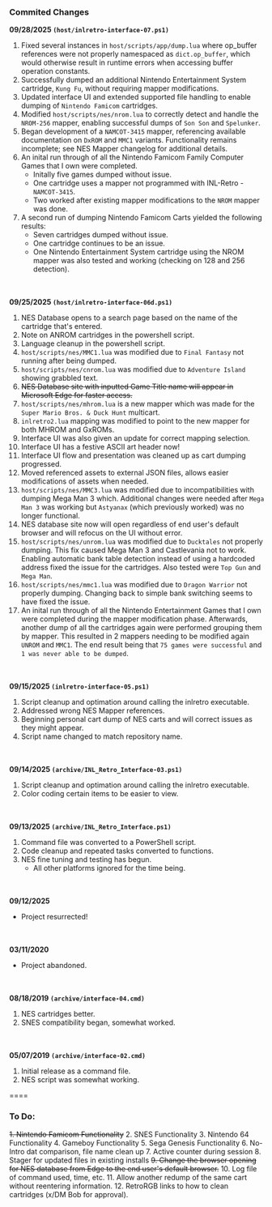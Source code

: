 ### Commited Changes
**09/28/2025 `(host/inlretro-interface-07.ps1)`**
1. Fixed several instances in `host/scripts/app/dump.lua` where op_buffer references were not properly namespaced as `dict.op_buffer`, which would otherwise result in runtime errors when accessing buffer operation constants.
2. Successfully dumped an additional Nintendo Entertainment System cartridge, `Kung Fu`, without requiring mapper modifications.
3. Updated interface UI and extended supported file handling to enable dumping of `Nintendo Famicom` cartridges.
4. Modified `host/scripts/nes/nrom.lua` to correctly detect and handle the `NROM-256` mapper, enabling successful dumps of `Son Son` and `Spelunker`.
5. Began development of a `NAMCOT-3415` mapper, referencing available documentation on `DxROM` and `MMC1` variants. Functionality remains incomplete; see NES Mapper changelog for additional details.
6. An inital run through of all the Nintendo Famicom Family Computer Games that I own were completed.
	- Initally five games dumped without issue.
	- One cartridge uses a mapper not programmed with INL-Retro - `NAMCOT-3415`.
	- Two worked after existing mapper modifications to the `NROM` mapper was done.
7. A second run of dumping Nintendo Famicom Carts yielded the following results:
	- Seven cartridges dumped without issue.
	- One cartridge continues to be an issue.
	- One Nintendo Entertainment System cartridge using the NROM mapper was also tested and working (checking on 128 and 256 detection).

<br/><br/>
**09/25/2025 `(host/inlretro-interface-06d.ps1)`**
1. NES Database opens to a search page based on the name of the cartridge that's entered.
2. Note on ANROM cartridges in the powershell script.
3. Language cleanup in the powershell script.
4. `host/scripts/nes/MMC1.lua` was modified due to `Final Fantasy` not running after being dumped.
5. `host/scripts/nes/cnrom.lua` was modified due to `Adventure Island` showing grabbled text.
6. ~~NES Database site with inputted Game Title name will appear in Microsoft Edge for faster access.~~
7. `host/scripts/nes/mhrom.lua` is a new mapper which was made for the `Super Mario Bros. & Duck Hunt` multicart.
8. `inlretro2.lua` mapping was modified to point to the new mapper for both MHROM and GxROMs.
9. Interface UI was also given an update for correct mapping selection.
10. Interface UI has a festive ASCII art header now!
11. Interface UI flow and presentation was cleaned up as cart dumping progressed.
12. Moved referenced assets to external JSON files, allows easier modifications of assets when needed.
13. `host/scripts/nes/MMC3.lua` was modified due to incompatibilities with dumping Mega Man 3 which. Additional changes were needed after `Mega Man 3` was working but `Astyanax` (which previously worked) was no longer functional.
14. NES database site now will open regardless of end user's default browser and will refocus on the UI without error.
15. `host/scripts/nes/unrom.lua` was modified due to `Ducktales` not properly dumping. This fix caused Mega Man 3 and Castlevania not to work. Enabling automatic bank table detection instead of using a hardcoded address fixed the issue for the cartridges. Also tested were `Top Gun` and `Mega Man`.
16. `host/scripts/nes/mmc1.lua` was modified due to `Dragon Warrior` not properly dumping. Changing back to simple bank switching seems to have fixed the issue.
17. An inital run through of all the Nintendo Entertainment Games that I own were completed during the mapper modification phase. Afterwards, another dump of all the cartridges again were performed grouping them by mapper. This resulted in 2 mappers needing to be modified again `UNROM` and `MMC1`. The end result being that `75 games were successful` and `1 was never able to be dumped`.

<br/><br/>
**09/15/2025 `(inlretro-interface-05.ps1)`**
1. Script cleanup and optimation around calling the inlretro executable.
2. Addressed wrong NES Mapper references.
3. Beginning personal cart dump of NES carts and will correct issues as they might appear.
4. Script name changed to match repository name.

<br/><br/>
**09/14/2025 `(archive/INL_Retro_Interface-03.ps1)`**
1. Script cleanup and optimation around calling the inlretro executable.
2. Color coding certain items to be easier to view.

<br/><br/>
**09/13/2025 `(archive/INL_Retro_Interface.ps1)`**
1. Command file was converted to a PowerShell script.
2. Code cleanup and repeated tasks converted to functions.
3. NES fine tuning and testing has begun.
    - All other platforms ignored for the time being.

<br/><br/>
**09/12/2025**
- Project resurrected!

<br/><br/>
**03/11/2020**
- Project abandoned.

<br/><br/>
**08/18/2019 `(archive/interface-04.cmd)`** 
1. NES cartridges better.
2. SNES compatibility began, somewhat worked.

<br/><br/>
**05/07/2019 `(archive/interface-02.cmd)`**
1. Initial release as a command file.
2. NES script was somewhat working.

====

### To Do:
~~1. Nintendo Famicom Functionality~~
2. SNES Functionality
3. Nintendo 64 Functionality
4. Gameboy Functionality
5. Sega Genesis Functionality
6. No-Intro dat comparison, file name clean up
7. Active counter during session
8. Stager for updated files in existing installs
~~9. Change the browser opening for NES database from Edge to the end user's default browser.~~
10. Log file of command used, time, etc.
11. Allow another redump of the same cart without reentering information.
12. RetroRGB links to how to clean cartridges (x/DM Bob for approval).